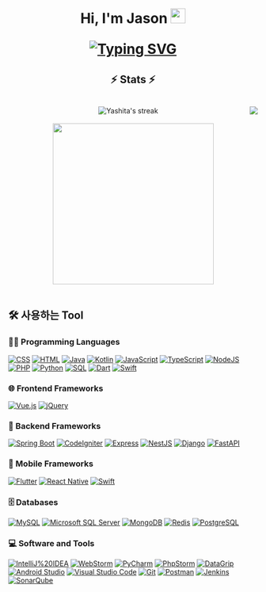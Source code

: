 <h1 align="center">
Hi, I'm Jason
  <img src="https://media.giphy.com/media/hvRJCLFzcasrR4ia7z/giphy.gif" width="30">
<p align="center">
<a href="https://git.io/typing-svg"><img src="https://readme-typing-svg.demolab.com?font=Fira+Code&pause=1000&width=435&lines=Full+Stack+Developer" alt="Typing SVG" /></a>
</p>
</h1>

<h2 align="center">⚡ Stats ⚡</h2>
<br>
<div align=center>
  <div align=center>
    <img title="🔥 Get streak stats for your profile at git.io/streak-stats" alt="Yashita's streak" src="https://github-readme-streak-stats.herokuapp.com/?user=jason1653&theme=monokai-metallian&hide_border=true"/>   
    <img align="right" src="https://github-readme-stats.vercel.app/api?username=jason1653&show_icons=true&langs_count=8&layout=compact&theme=react&hide_border=true&bg_color=1F222E&title_color=F85D7F&icon_color=F8D866" />
  </div>
  <br>
  <div align=center>
    <a href="https://github.com/jason1653">
      <img width=325 align="center" src="https://github-readme-stats.vercel.app/api/top-langs/?username=jason1653&langs_count=8&layout=compact&theme=react&hide_border=true&bg_color=1F222E&title_color=F85D7F&icon_color=F8D866" />
    </a>
  </div>
  <br>

  
<!--   <img src="https://github-readme-activity-graph.cyclic.app/graph?username=jason1653&theme=react-dark&bg_color=20232a&hide_border=true" width="100%"/> -->
  
</div>



## 🛠️ 사용하는 Tool

### 👨‍💻 Programming Languages

<p>
    <a href="#"><img alt="CSS" src="https://img.shields.io/badge/CSS%20-%231572B6.svg?logo=css3&logoColor=white"></a>
    <a href="#"><img alt="HTML" src="https://img.shields.io/badge/HTML%20-%23E34F26.svg?logo=html5&logoColor=white"></a>
    <a href="#"><img alt="Java" src="https://img.shields.io/badge/Java-%23007396.svg?logo=java&logoColor=white"></a>
    <a href="#"><img alt="Kotlin" src="https://img.shields.io/badge/Kotlin-7F52FF.svg?logo=Kotlin&logoColor=white"></a>
    <a href="#"><img alt="JavaScript" src="https://img.shields.io/badge/JavaScript%20-%23F7DF1E.svg?logo=javascript&logoColor=black"></a>
    <a href="#"><img alt="TypeScript" src="https://img.shields.io/badge/TypeScript-3178C6.svg?logo=typescript&logoColor=white"></a>
    <a href="#"><img alt="NodeJS" src="https://img.shields.io/badge/Node.js%20-%2343853D.svg?logo=node.js&logoColor=white"></a>
    <a href="#"><img alt="PHP" src="https://img.shields.io/badge/PHP-%23777BB4.svg?logo=php&logoColor=white"></a>
    <a href="#"><img alt="Python" src="https://img.shields.io/badge/Python%20-%2314354C.svg?logo=python&logoColor=white"></a>
    <a href="#"><img alt="SQL" src="https://img.shields.io/badge/SQL%20-%23025E8C.svg?logo=amazon-dynamodb&logoColor=white"></a>
    <a href="#"><img alt="Dart" src="https://img.shields.io/badge/Dart-0175C2?logo=Dart&logoColor=white"></a>
    <a href="#"><img alt="Swift" src="https://img.shields.io/badge/Swift-F05138?logo=Swift&logoColor=white"></a>
</p>


### 🌐 Frontend Frameworks
<p>
    <a href="#"><img alt="Vue.js" src="https://img.shields.io/badge/Vue.js%20-4FC08D.svg?logo=Vue.js&logoColor=white"></a>
    <a href="#"><img alt="jQuery" src="https://img.shields.io/badge/jQuery-0769AD.svg?logo=jQuery&logoColor=white"></a>
</p>

### 🧰 Backend Frameworks
<p>
    <a href="#"><img alt="Spring Boot" src="https://img.shields.io/badge/Spring Boot%20-6DB33F.svg?logo=Spring Boot&logoColor=white"></a>
    <a href="#"><img alt="CodeIgniter" src="https://img.shields.io/badge/CodeIgniter-EF4223?logo=CodeIgniter&logoColor=white"></a>
    <a href="#"><img alt="Express" src="https://img.shields.io/badge/Express-000000?logo=Express&logoColor=white"></a>
    <a href="#"><img alt="NestJS" src="https://img.shields.io/badge/NestJS-E0234E?logo=NestJS&logoColor=white"></a>
    <a href="#"><img alt="Django" src="https://img.shields.io/badge/Django-092E20?logo=Django&logoColor=white"></a>
    <a href="#"><img alt="FastAPI" src="https://img.shields.io/badge/FastAPI-009688?logo=FastAPI&logoColor=white"></a>
</p>

### 📱 Mobile Frameworks
<p>
    <a href="#"><img alt="Flutter" src="https://img.shields.io/badge/Flutter-02569B?logo=Flutter&logoColor=white"></a>
    <a href="#"><img alt="React Native" src="https://img.shields.io/badge/React Native-20232A?logo=React&logoColor=61DAFB"></a>
    <a href="#"><img alt="Swift" src="https://img.shields.io/badge/Swift-F05138?logo=Swift&logoColor=white"></a>
    
</p>

### 🗄️ Databases

<p>
<a href="#"><img alt="MySQL" src="https://img.shields.io/badge/MySQL-4479A1.svg?logo=mysql&logoColor=white"></a>
<a href="#"><img alt="Microsoft SQL Server" src ="https://img.shields.io/badge/Microsoft SQL Server-CC2927.svg?logo=Microsoft SQL Server&logoColor=white"></a>
<a href="#"><img alt="MongoDB" src ="https://img.shields.io/badge/MongoDB-%234ea94b.svg?logo=mongodb&logoColor=white"></a>
<a href="#"><img alt="Redis" src ="https://img.shields.io/badge/Redis-DC382D.svg?logo=Redis&logoColor=white"></a>
<a href="#"><img alt="PostgreSQL" src ="https://img.shields.io/badge/PostgreSQL-4169E1.svg?logo=PostgreSQL&logoColor=white"></a>

</p>

### 💻 Software and Tools

<p>
    <a href="#"><img alt="IntelliJ%20IDEA" src="https://img.shields.io/badge/IntelliJ%20IDEA-FD2856.svg?logo=IntelliJ%20IDEA&logoColor=white"></a>
    <a href="#"><img alt="WebStorm" src="https://img.shields.io/badge/WebStorm-11A1F7.svg?logo=WebStorm&logoColor=white"></a>
    <a href="#"><img alt="PyCharm" src="https://img.shields.io/badge/PyCharm-22CFB7.svg?logo=PyCharm&logoColor=white"></a>
    <a href="#"><img alt="PhpStorm" src="https://img.shields.io/badge/PhpStorm-BD45F1.svg?logo=PhpStorm&logoColor=white"></a>
<a href="#"><img alt="DataGrip" src="https://img.shields.io/badge/DataGrip-C774F7.svg?logo=DataGrip&logoColor=white"></a>
<a href="#"><img alt="Android Studio" src="https://img.shields.io/badge/Android%20Studio-3FDC84.svg?logo=android-studio&logoColor=white"></a>
    <a href="#"><img alt="Visual Studio Code" src="https://img.shields.io/badge/Visual%20Studio%20Code-0078d7.svg?logo=visual-studio-code&logoColor=white"></a>
    <a href="#"><img alt="Git" src="https://img.shields.io/badge/Git%20-%23F05033.svg?logo=git&logoColor=white"></a>
    <a href="#"><img alt="Postman" src="https://img.shields.io/badge/Postman-FF6C37?logo=postman&logoColor=white"></a>
    <a href="#"><img alt="Jenkins" src="https://img.shields.io/badge/Jenkins-D24939?logo=Jenkins&logoColor=white"></a>
    <a href="#"><img alt="SonarQube" src="https://img.shields.io/badge/SonarQube-4E9BCD?logo=SonarQube&logoColor=white"></a>
</p>
